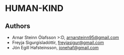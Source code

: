 # HUMAN-KIND

## Authors
- Arnar Steinn Ólafsson >:D, arnarsteinn95@gmail.com
- Freyja Sigurgísladóttir, freyjasigur@gmail.com
- Jón Egill Hafsteinsson, jonehaf@gmail.com
